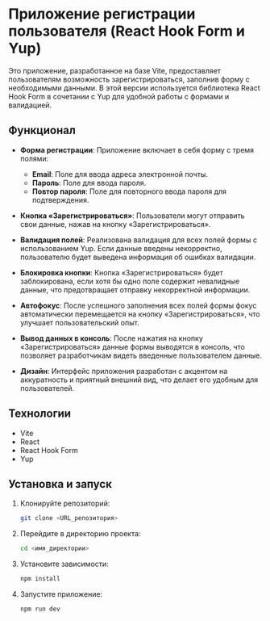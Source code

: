 # Приложение регистрации пользователя (React Hook Form и Yup)

Это приложение, разработанное на базе Vite, предоставляет пользователям возможность зарегистрироваться, заполнив форму с необходимыми данными. В этой версии используется библиотека React Hook Form в сочетании с Yup для удобной работы с формами и валидацией.

## Функционал

- **Форма регистрации**: Приложение включает в себя форму с тремя полями:
  - **Email**: Поле для ввода адреса электронной почты.
  - **Пароль**: Поле для ввода пароля.
  - **Повтор пароля**: Поле для повторного ввода пароля для подтверждения.

- **Кнопка «Зарегистрироваться»**: Пользователи могут отправить свои данные, нажав на кнопку «Зарегистрироваться».

- **Валидация полей**: Реализована валидация для всех полей формы с использованием Yup. Если данные введены некорректно, пользователю будет выведена информация об ошибках валидации.

- **Блокировка кнопки**: Кнопка «Зарегистрироваться» будет заблокирована, если хотя бы одно поле содержит невалидные данные, что предотвращает отправку некорректной информации.

- **Автофокус**: После успешного заполнения всех полей формы фокус автоматически перемещается на кнопку «Зарегистрироваться», что улучшает пользовательский опыт.

- **Вывод данных в консоль**: После нажатия на кнопку «Зарегистрироваться» данные формы выводятся в консоль, что позволяет разработчикам видеть введенные пользователем данные.

- **Дизайн**: Интерфейс приложения разработан с акцентом на аккуратность и приятный внешний вид, что делает его удобным для пользователей.

## Технологии
- Vite
- React
- React Hook Form
- Yup

## Установка и запуск
1. Клонируйте репозиторий:
   ```bash
   git clone <URL_репозитория>
   ```
2. Перейдите в директорию проекта:
   ```bash
   cd <имя_директории>
   ```
3. Установите зависимости:
   ```bash
   npm install
   ```
4. Запустите приложение:
   ```bash
   npm run dev
   ```
